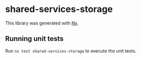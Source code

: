 # shared-services-storage

This library was generated with [Nx](https://nx.dev).

## Running unit tests

Run `nx test shared-services-storage` to execute the unit tests.
